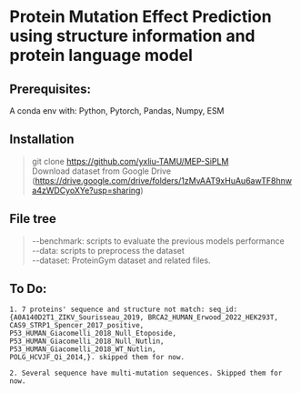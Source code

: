 # Protein Mutation Effect Prediction using structure information and protein language model

## Prerequisites:
A conda env with: Python, Pytorch, Pandas, Numpy, ESM

## Installation
> git clone https://github.com/yxliu-TAMU/MEP-SiPLM \
> Download dataset from Google Drive (https://drive.google.com/drive/folders/1zMvAAT9xHuAu6awTF8hnwa4zWDCyoXYe?usp=sharing)


## File tree

> --benchmark: scripts to evaluate the previous models performance\
> --data: scripts to preprocess the dataset\
> --dataset: ProteinGym dataset and related files.

## To Do:
```
1. 7 proteins' sequence and structure not match: seq_id: {A0A140D2T1_ZIKV_Sourisseau_2019, BRCA2_HUMAN_Erwood_2022_HEK293T, CAS9_STRP1_Spencer_2017_positive, P53_HUMAN_Giacomelli_2018_Null_Etoposide, P53_HUMAN_Giacomelli_2018_Null_Nutlin, P53_HUMAN_Giacomelli_2018_WT_Nutlin,
POLG_HCVJF_Qi_2014,}. skipped them for now.

2. Several sequence have multi-mutation sequences. Skipped them for now.
```